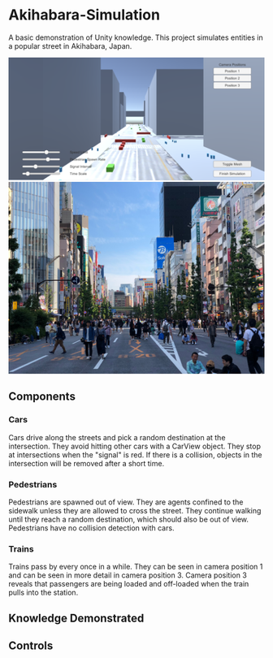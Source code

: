 # Akihabara-Simulation
A basic demonstration of Unity knowledge. This project simulates entities in a popular street in Akihabara, Japan. 

![Simulation](/misc/screenshot.png)
![Simulation inspired by](/misc/Akihabara.jpg)

## Components
### Cars
Cars drive along the streets and pick a random destination at the intersection. They avoid hitting other cars with a CarView object. They stop at intersections when the "signal" is red. If there is a collision, objects in the intersection will be removed after a short time.
### Pedestrians
Pedestrians are spawned out of view. They are agents confined to the sidewalk unless they are allowed to cross the street. They continue walking until they reach a random destination, which should also be out of view. Pedestrians have no collision detection with cars.
### Trains
Trains pass by every once in a while. They can be seen in camera position 1 and can be seen in more detail in camera position 3. Camera position 3 reveals that passengers are being loaded and off-loaded when the train pulls into the station.

## Knowledge Demonstrated

## Controls
